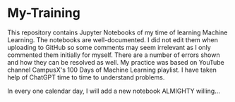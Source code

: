 # My-Training
This repository contains Jupyter Notebooks of my time of learning Machine Learning. The notebooks are well-documented. I did not edit them when uploading to GitHub so some comments may seem irrelevant as I only commented them initially for myself. There are a number of errors shown and how they can be resolved as well. My practice was based on YouTube channel CampusX's 100 Days of Machine Learning playlist. I have taken help of ChatGPT time to time to understand problems.

In every one calendar day, I will add a new notebook ALMIGHTY willing...
